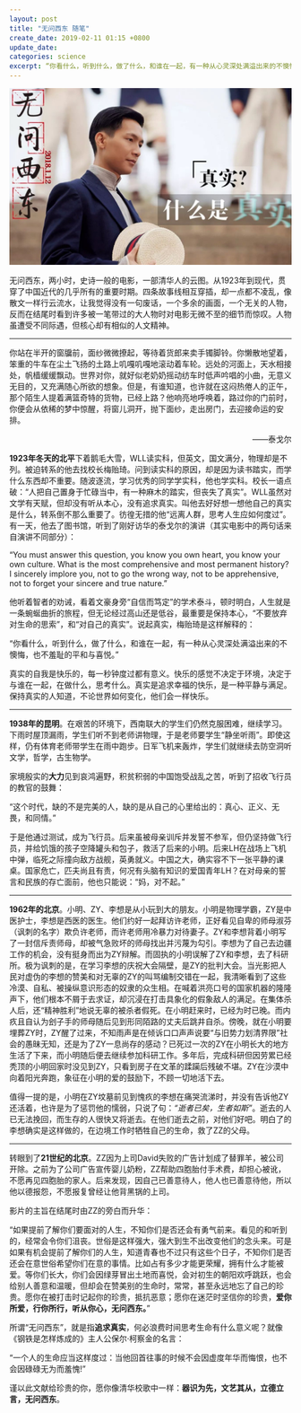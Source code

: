 ```yaml
---
layout: post
title: "无问西东 随笔"
create_date: 2019-02-11 01:15 +0800
update_date: 
categories: science
excerpt: “你看什么，听到什么，做了什么，和谁在一起，有一种从心灵深处满溢出来的不懊悔，也不羞耻的平和与喜悦。”
---
```

![无问西东 什么是真实](../images/What&#32;Is&#32;Reality.png)

无问西东，两小时，史诗一般的电影，一部清华人的云图。从1923年到现代，贯穿了中国近代的几乎所有的重要时期。四条故事线相互穿插，却一点都不凌乱，像散文一样行云流水，让我觉得没有一句废话，一个多余的画面，一个无关的人物，反而在结尾时看到许多被一笔带过的大人物时对电影无微不至的细节而惊叹。人物虽遭受不同际遇，但核心却有相似的人文精神。

---
<div class="quote">
<p>
你站在半开的窗牖前，面纱微微撩起，等待着货郎来卖手镯脚铃。你懒散地望着，笨重的牛车在尘土飞扬的土路上叽嘎叽嘎地滚动着车轮。远处的河面上，天水相接处，帆樯缓缓飘动。世界对你，就好似老奶奶摇动纺车时低声吟唱的小曲，无意义无目的，又充满随心所欲的想象。但是，有谁知道，也许就在这闷热倦人的正午，那个陌生人提着满篮奇特的货物，已经上路？他响亮地呼唤着，路过你的门前时，你便会从依稀的梦中惊醒，将窗儿洞开，抛下面纱，走出房门，去迎接命运的安排。
</p>
<p align="right">
——泰戈尔
</p>
</div>

<b>1923年冬天的北平</b>下着鹅毛大雪，WLL读实科，但英文，国文满分，物理却是不列。被迫转系的他去找校长梅贻琦。问到读实科的原因，却是因为读书踏实，而学什么东西却不重要。随波逐流，学习优秀的同学学实科，他也学实科。校长一语点破：“人把自己置身于忙碌当中，有一种麻木的踏实，但丧失了真实”。WLL虽然对文学有天赋，但却没有听从本心，没有追求真实。叫他去好好想一想他自己的真实是什么，转系倒不那么重要了。彷徨无措的他“远离人群，思考人生应如何度过”。有一天，他去了图书馆，听到了刚好访华的泰戈尔的演讲（其实电影中的两句话来自演讲不同部分）：

<div class="quote">
“You must answer this question, you know you own heart, you know your own culture. What is the most comprehensive and most permanent history? I sincerely implore you, not to go the wrong way, not to be apprehensive, not to forget your sincere and true nature.”
</div>

他听着智者的劝诫，看着文豪身旁“自信而笃定”的学术泰斗，顿时明白，人生就是一条蜿蜒曲折的旅程，但无论经过高山还是低谷，最重要是保持本心，“不要放弃对生命的思索”，和“对自己的真实”。说起真实，梅贻琦是这样解释的：

“你看什么，听到什么，做了什么，和谁在一起，有一种从心灵深处满溢出来的不懊悔，也不羞耻的平和与喜悦。”

真实的自我是快乐的，每一秒钟度过都有意义。快乐的感觉不决定于环境，决定于与谁在一起，在做什么，思考什么。真实是追求幸福的快乐，是一种平静与满足。保持真实的人知道，不论世界如何变化，他们会一样快乐。

---

<b>1938年的昆明</b>。在艰苦的环境下，西南联大的学生们仍然克服困难，继续学习。下雨时屋顶漏雨，学生们听不到老师讲物理，于是老师要学生“静坐听雨”。即使这样，仍有体育老师带学生在雨中跑步。日军飞机来轰炸，学生们就继续去防空洞听文学，哲学，古生物学。

家境殷实的<b>大力</b>见到哀鸿遍野，积贫积弱的中国饱受战乱之苦，听到了招收飞行员的教官的鼓舞：

<div class="quote">
“这个时代，缺的不是完美的人，缺的是从自己的心里给出的：真心、正义、无畏，和同情。”
</div>

于是他通过测试，成为飞行员。后来虽被母亲训斥并发誓不参军，但仍坚持做飞行员，并给饥饿的孩子空降罐头和包子，救活了后来的小明。后来LH在战场上飞机中弹，临死之际撞向敌方战舰，英勇就义。中国之大，确实容不下一张平静的课桌。国家危亡，匹夫尚且有责，何况有头脑有知识的爱国青年LH？在对母亲的誓言和民族的存亡面前，他也只能说：“妈，对不起。”

---

<b>1962年的北京</b>。小明、ZY、李想是从小玩到大的朋友。小明是物理学霸，ZY是中医护士，李想是西医的医生。他们约好一起拜访许老师，正好看见自卑的师母淑芬（讽刺的名字）欺负许老师，而许老师用冷暴力对待妻子。ZY和李想背着小明写了一封信斥责师母，却被气急败坏的师母找出并污蔑为勾引。李想为了自己去边疆工作的机会，没有挺身而出为ZY辩解。而固执的小明误解了ZY和李想，去了科研所。极为讽刺的是，在学习李想的庆祝大会隔壁，是ZY的批判大会。当光影把人民对虚伪的李想的赞美和对无辜的ZY的叫骂编制交错在一起，我清晰看到了这些冷漠、自私、被操纵意识形态的奴隶的众生相。在喊着洪亮口号的国家机器的隆隆声下，他们根本不屑于去求证，却沉浸在打击具象化的假象敌人的满足。在集体杀人后，还“精神胜利”地说无辜的被杀者假死。在小明赶来时，已经为时已晚。而内疚且自认为刽子手的师母随后见到形同陌路的丈夫后跳井自杀。傍晚，就在小明要埋葬ZY时，ZY醒了过来，不知雨声是在倾诉口口声声说要“与旧势力划清界限”社会的愚昧无知，还是为了ZY一息尚存的感动？已死过一次的ZY在小明长大的地方生活了下来，而小明随后便去继续参加科研工作。多年后，完成科研但因劳累已经秃顶的小明回家时没见到ZY，只看到房子在文革的蹂躏后残破不堪。ZY在沙漠中向着阳光奔跑，象征在小明的爱的鼓励下，不顾一切地活下去。

值得一提的是，小明在ZY坟墓前见到愧疚的李想在痛哭流涕时，并没有告诉他ZY还活着，也许是为了惩罚他的懦弱，只说了句：<i>“逝者已矣，生者如斯”</i>。逝去的人已无法挽回，而生存的人很快又将逝去。在他们逝去之前，对他们好吧。明白了的李想确实是这样做的，在边境工作时牺牲自己的生命，救了ZZ的父母。

---

转眼到了<b>21世纪的北京</b>。ZZ因为上司David失败的广告计划成了替罪羊，被公司开除。之前为了公司广告宣传婴儿奶粉，ZZ帮助四胞胎付手术费，却担心被讹，不愿再见四胞胎的家人。后来发现，因自己已善意待人，他人也已善意待他，所以他以德报怨，不愿报复曾经让他背黑锅的上司。

影片的主旨在结尾时由ZZ的旁白而升华：

<div class="quote">
“如果提前了解你们要面对的人生，不知你们是否还会有勇气前来。看见的和听到的，经常会令你们沮丧。世俗是这样强大，强大到生不出改变他们的念头来。可是如果有机会提前了解你们的人生，知道青春也不过只有这些个日子，不知你们是否还会在意世俗希望你们在意的事情。比如占有多少才能更荣耀，拥有什么才能被爱。等你们长大，你们会因绿芽冒出土地而喜悦，会对初生的朝阳欢呼跳跃，也会给别人善意和温暖，但却会在赞美别的生命时，常常，甚至永远地忘了自己的珍贵。愿你在被打击时记起你的珍贵，抵抗恶意；愿你在迷茫时坚信你的珍贵，<b>爱你所爱，行你所行，听从你心，无问西东。</b>”
</div>

所谓“无问西东”，就是指<b>追求真实</b>，何必浪费时间思考生命有什么意义呢？就像《钢铁是怎样炼成的》主人公保尔·柯察金的名言：
<div class="quote">
“一个人的生命应当这样度过：当他回首往事的时候不会因虚度年华而悔恨，也不会因碌碌无为而羞愧!”
</div>

谨以此文献给珍贵的你，愿你像清华校歌中一样：<b>器识为先，文艺其从，立德立言，无问西东</b>。